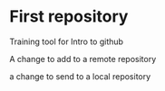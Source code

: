 # First repository

 Training tool for Intro to github



A change to add to a remote repository  


a change to send to a local repository 
